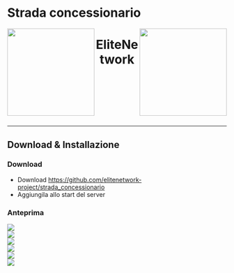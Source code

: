 # Strada concessionario

<img src="https://cdn.discordapp.com/attachments/706317867800330310/773239608237752370/logo_EliteRoleplay.png" width="200px" height="200px" align="left">
<img src="https://i.imgur.com/yczT0Eb.png" width="200px" height="200px" align="right">
<h1 align="center">EliteNetwork</h1>

<br><br><br><br><br><br>
<hr>

## Download & Installazione

### Download
- Download https://github.com/elitenetwork-project/strada_concessionario
- Aggiungila allo start del server

### Anteprima
<img src="https://i.imgur.com/Lba0QnE.png"><br>
<img src="https://i.imgur.com/2DIUMzw.png"><br>
<img src="https://i.imgur.com/4vRyyXS.png"><br>
<img src="https://i.imgur.com/UAFS46t.png"><br>
<img src="https://i.imgur.com/1jyoV30.png"><br>
<img src="https://i.imgur.com/6tIXRQk.png">

